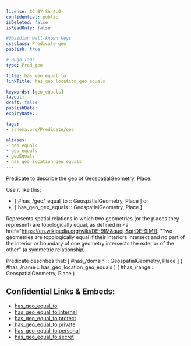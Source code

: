 ```yaml
---
license: CC BY-SA 4.0
confidential: public
isDeleted: false
isReadOnly: false

#Obsidian well-known Keys
cssclass: Predicate geo
publish: true

# Hugo Tags
type: Pred_geo

title: has_geo_equal_to
linkTitle: has_geo_location_geo_equals

keywords: [geo_equals]
layout: 
draft: false
publishDate:
expiryDate: 

tags:
- schema.org/Predicate/geo

aliases:
- geo-equals
- geo_equals
- geoEquals
- has_geo_location_geo_equals
---
```


Predicate to describe the geo of GeospatialGeometry, Place.

Use it like this: 
- [ #has_/geo/_equal_to :: GeospatialGeometry, Place ] or 
- [ has_geo_geo_equals :: GeospatialGeometry, Place ] 

Represents spatial relations in which two geometries (or the places they represent) are topologically equal, as defined in &lt;a href&#x3D;&quot;https://en.wikipedia.org/wiki/DE-9IM&quot;&gt;DE-9IM]]. &quot;Two geometries are topologically equal if their interiors intersect and no part of the interior or boundary of one geometry intersects the exterior of the other&quot; (a symmetric relationship).

Predicate describes that: 
[ #has_/domain  :: GeospatialGeometry, Place ]
( #has_/name :: has_geo_location_geo_equals )
( #has_/range :: GeospatialGeometry, Place )



## Confidential Links & Embeds: 
- [has_geo_equal_to](../../../../_public/schema.org/Predicate/geos/has_geo_equal_to.md) 
- [has_geo_equal_to.internal](../../../../_internal/schema.org/Predicate/geos/has_geo_equal_to.internal.md) 
- [has_geo_equal_to.protect](../../../../_protect/schema.org/Predicate/geos/has_geo_equal_to.protect.md) 
- [has_geo_equal_to.private](../../../../_private/schema.org/Predicate/geos/has_geo_equal_to.private.md) 
- [has_geo_equal_to.personal](../../../../_personal/schema.org/Predicate/geos/has_geo_equal_to.personal.md) 
- [has_geo_equal_to.secret](../../../../_secret/schema.org/Predicate/geos/has_geo_equal_to.secret.md) 

